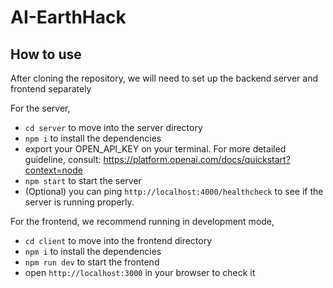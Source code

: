 # AI-EarthHack

## How to use
After cloning the repository, we will need to set up the backend server and frontend separately

For the server,
- `cd server` to move into the server directory
- `npm i` to install the dependencies
- export your OPEN_API_KEY on your terminal. For more detailed guideline, consult: https://platform.openai.com/docs/quickstart?context=node
- `npm start` to start the server
- (Optional) you can ping `http://localhost:4000/healthcheck` to see if the server is running properly.

For the frontend, we recommend running in development mode,
- `cd client` to move into the frontend directory
- `npm i` to install the dependencies
- `npm run dev` to start the frontend
- open `http://localhost:3000` in your browser to check it
